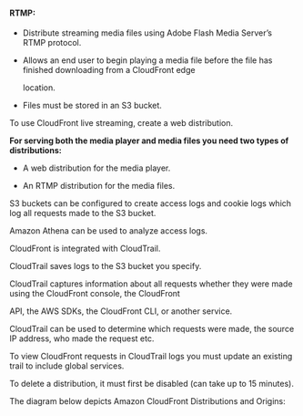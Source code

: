 #### RTMP:


- Distribute streaming media files using Adobe Flash Media Server’s RTMP protocol.

- Allows an end user to begin playing a media file before the file has finished downloading from a CloudFront edge

  location.

- Files must be stored in an S3 bucket.


To use CloudFront live streaming, create a web distribution.


**For serving both the media player and media files you need two types of distributions:**


- A web distribution for the media player.



- An RTMP distribution for the media files.


S3 buckets can be configured to create access logs and cookie logs which log all requests made to the S3 bucket.


Amazon Athena can be used to analyze access logs.


CloudFront is integrated with CloudTrail.


CloudTrail saves logs to the S3 bucket you specify.


CloudTrail captures information about all requests whether they were made using the CloudFront console, the CloudFront

API, the AWS SDKs, the CloudFront CLI, or another service.


CloudTrail can be used to determine which requests were made, the source IP address, who made the request etc.


To view CloudFront requests in CloudTrail logs you must update an existing trail to include global services.


To delete a distribution, it must first be disabled (can take up to 15 minutes).


The diagram below depicts Amazon CloudFront Distributions and Origins:

